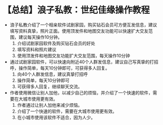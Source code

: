 # 【总结】浪子私教：世纪佳缘操作教程

-   浪子私教介绍了一个相亲软件试剧家园，购买钻石会员可方便互发信息，建议填写资料真挚，照片正面。使用顶发件和地图交友功能可以快速扩大交友范围，建议每天操作10分钟。
    1.  介绍试剧家园软件及购买钻石会员的好处
    2.  填写资料和照片建议
    3.  使用顶发件和地图交友功能扩大交友范围，每天操作10分钟
-   通过试剧家园软件，可以快速向附近40个人群发信息，建议自己写真挚的打招呼，操作简单，每天10分钟即可，可获得多人回复。
    1.  向40个人群发信息，建议真挚打招呼
    2.  操作简单，每天10分钟即可
    3.  可获得多人回复，继续聊天交流。
-   作者使用微信让别人加他，以减少自己的烦恼，并介绍了一个快速的软件，需要在大城市使用更有效。
    1.  作者通过让别人加他来减少烦恼。
    2.  介绍了一个快速的软件，需要在大城市使用更有效。
    3.  在小城市使用该软件不适合，因为人少。